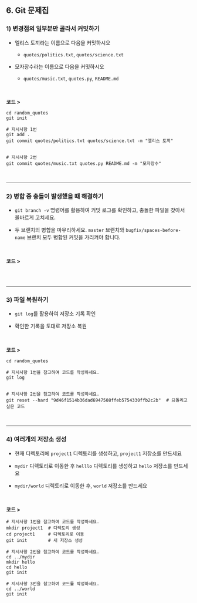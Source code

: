 ## 6. Git 문제집
### 1) 변경점의 일부분만 골라서 커밋하기
* 엘리스 토끼라는 이름으로 다음을 커밋하시오

   * ```quotes/politics.txt```, ```quotes/science.txt```

* 모자장수라는 이름으로 다음을 커밋하시오

   * ```quotes/music.txt```, ```quotes.py```, ```README.md```

<br>

__코드 >__
```
cd random_quotes
git init

# 지시사항 1번
git add .
git commit quotes/politics.txt quotes/science.txt -m "엘리스 토끼" 


# 지시사항 2번
git commit quotes/music.txt quotes.py README.md -m "모자장수"
```

<br>
<hr>

### 2) 병합 중 충돌이 발생했을 때 해결하기
* ```git branch -v``` 명령어를 활용하여 커밋 로그를 확인하고, 충돌한 파일을 찾아서 올바르게 고치세요.

* 두 브랜치의 병합을 마무리하세요. ```master``` 브랜치와 ```bugfix/spaces-before-name``` 브랜치 모두 병합된 커밋을 가리켜야 합니다.

<br>

__코드 >__
```

```

<br>
<hr>

### 3) 파일 복원하기
* ```git log```를 활용하여 저장소 기록 확인

* 확인한 기록을 토대로 저장소 복원

<br>

__코드 >__
```
cd random_quotes

# 지시사항 1번을 참고하여 코드를 작성하세요.
git log


# 지시사항 2번을 참고하여 코드를 작성하세요.
git reset --hard "9d46f1514b36dad6947508ffeb5754330ffb2c2b"  # 되돌리고 싶은 코드
```

<br>
<hr>

### 4) 여러개의 저장소 생성
* 현재 디렉토리에 ```project1``` 디렉토리를 생성하고, ```project1``` 저장소를 만드세요

* ```mydir``` 디렉토리로 이동한 후 ```helllo``` 디렉토리를 생성하고 ```hello``` 저장소를 만드세요

* ```mydir/world``` 디렉토리로 이동한 후, ```world``` 저장소를 만드세요

<br>

__코드 >__
```
# 지시사항 1번을 참고하여 코드를 작성하세요.
mkdir project1  # 디렉토리 생성
cd project1     # 디렉토리로 이동
git init        # 새 저장소 생성

# 지시사항 2번을 참고하여 코드를 작성하세요.
cd ../mydir
mkdir hello
cd hello
git init

# 지시사항 3번을 참고하여 코드를 작성하세요.
cd ../world
git init
```
